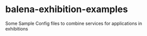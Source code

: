 # balena-exhibition-examples
Some Sample Config files to combine services for applications in exhibitions
